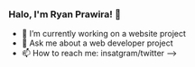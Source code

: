 ### Halo, I'm Ryan Prawira! 👋

- 🔭 I’m currently working on a website project
- 💬 Ask me about a web developer project
- 📫 How to reach me: insatgram/twitter
-->
